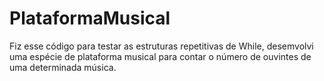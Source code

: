 # PlataformaMusical
Fiz esse código para testar as estruturas repetitivas de While, desemvolvi uma espécie de plataforma musical para contar o número de ouvintes de uma determinada música.
